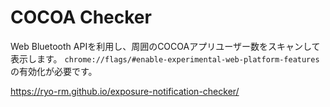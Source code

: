 # COCOA Checker

Web Bluetooth APIを利用し、周囲のCOCOAアプリユーザー数をスキャンして表示します。
`chrome://flags/#enable-experimental-web-platform-features` の有効化が必要です。

https://ryo-rm.github.io/exposure-notification-checker/
